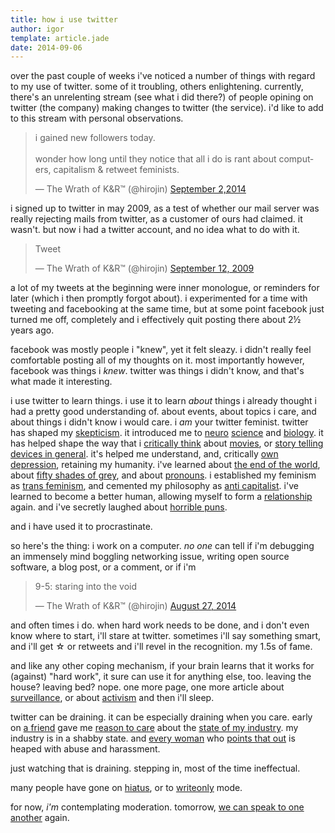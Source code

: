 ```yaml
---
title: how i use twitter
author: igor
template: article.jade
date: 2014-09-06
---
```


over the past couple of weeks i've noticed a number of things with regard to my
use of twitter. some of it troubling, others enlightening. currently, there's
an unrelenting stream (see what i did there?) of people opining on twitter (the
company) making changes to twitter (the service). i'd like to add to this
stream with personal observations.

<span class="more"></span>

<blockquote class="twitter-tweet" lang="en"><p>i gained new followers today.<br/>
<br />wonder how long until they notice that all i do is rant about
computers, capitalism &amp; retweet feminists.</p>&mdash; The Wrath of K&amp;R™ (@hirojin)
<a href="https://twitter.com/hirojin/status/506865168480227328">September 2,2014</a></blockquote>
<script async src="//platform.twitter.com/widgets.js" charset="utf-8"></script>


i signed up to twitter in may 2009, as a test of whether our mail server was
really rejecting mails from twitter, as a customer of ours had claimed. it
wasn't. but now i had a twitter account, and no idea what to do with it.

<blockquote class="twitter-tweet" lang="en"><p>Tweet</p>&mdash; The Wrath of K&amp;R™ (@hirojin)
<a href="https://twitter.com/hirojin/status/3935578380">September 12, 2009</a></blockquote>
<script async src="//platform.twitter.com/widgets.js" charset="utf-8"></script>

a lot of my tweets at the beginning were inner monologue, or reminders for
later (which i then promptly forgot about). i experimented for a time with
tweeting and facebooking at the same time, but at some point facebook just
turned me off, completely and i effectively quit posting there about 2½ years
ago.

facebook was mostly people i "knew", yet it felt sleazy. i didn't really feel
comfortable posting all of my thoughts on it. most importantly however,
facebook was things i *knew*. twitter was things i didn't know, and that's what
made it interesting.

i use twitter to learn things. i use it to learn *about* things i already
thought i had a pretty good understanding of. about events, about topics i
care, and about things i didn't know i would care. i *am* your twitter
feminist. twitter has shaped my [skepticism](https://twitter.com/bengoldacre).
it introduced me to [neuro](https://twitter.com/Neuro_Skeptic)
[science](https://twitter.com/neurobollocks) and
[biology](https://twitter.com/edyong209). it has helped shape the way that i
[critically think](https://twitter.com/FilmCritHULK) about
[movies](https://twitter.com/the_moviebob), or
[story telling devices in general](https://twitter.com/foldablehuman).
it's helped me understand, and, critically [own depression](https://twitter.com/CherryMakes),
retaining my humanity. i've learned about [the end of the world](https://twitter.com/Annaleen),
about [fifty shades of grey](https://twitter.com/Jenny_Trout), and about
[pronouns](https://twitter.com/ntlk). i established my feminism as
[trans feminism](https://twitter.com/nataliereed84), and cemented my philosophy as
[anti capitalist](https://twitter.com/steveklabnik). i've learned to become a
better human, allowing myself to form a
[relationship](https://twitter.com/DrNerdLove) again. and i've secretly laughed
about [horrible puns](https://twitter.com/aedison).

and i have used it to procrastinate.

so here's the thing: i work on a computer. *no one* can tell if i'm debugging
an immensely mind boggling networking issue, writing open source software, a
blog post, or a comment, or if i'm

<blockquote class="twitter-tweet" lang="en"><p>9-5: staring into the void</p>&mdash; The Wrath of K&amp;R™ (@hirojin)
<a href="https://twitter.com/hirojin/status/504657223449333760">August 27, 2014</a></blockquote>
<script async src="//platform.twitter.com/widgets.js" charset="utf-8"></script>

and often times i do. when hard work needs to be done, and i don't even know
where to start, i'll stare at twitter. sometimes i'll say something smart, and
i'll get  ☆ or retweets and i'll revel in the recognition. my 1.5s of fame.

and like any other coping mechanism, if your brain learns that it works for
(against) "hard work", it sure can use it for anything else, too. leaving the
house? leaving bed? nope. one more page, one more article about
[surveillance](https://twitter.com/ioerror), or about
[activism](https://twitter.com/caulkthewagon) and then i'll sleep.

twitter can be draining. it can be especially draining when you care. early on
[a friend](https://twitter.com/noirinp) gave me [reason to care](http://blog.nerdchic.net/archives/418/)
about the [state of my industry](http://geekfeminism.wikia.com/wiki/Timeline_of_incidents).
my industry is in a shabby state. and [every woman](https://twitter.com/ashedryden)
who [points that out](https://twitter.com/shanley) is heaped with abuse and
harassment.

just watching that is draining. stepping in, most of the time ineffectual.

many people have gone on
[hiatus](https://medium.com/quinn-norton/twitter-i-love-you-but-youre-bringing-me-down-96f86c76b9d6),
or to [writeonly](http://words.steveklabnik.com/im-going-writeonly-on-twitter-for-a-while)
mode.

for now, *i'm* contemplating moderation. tomorrow,
[we can speak to one another](http://words.steveklabnik.com/im-going-writeonly-on-twitter-for-a-while)
again.
